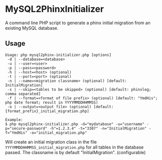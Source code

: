 # MySQL2PhinxInitializer
A command line PHP script to generate a phinx initial migration from an existing MySQL database.

## Usage
```
Usage: php mysql2phinx-initializer.php [options]
 -d | --database=<database>
 -u | --user=<user>
 -p | --pass=<password>
 -h | --host=<host> (optional)
 -t | --port=<port> (optional)
 -n | --name=<migration classname> (optional) [default: InitialMigration]
 -s | --skip=<tables to be skipped> (optional) [default: phinxlog; comma separated]
 -f | --format=<format of file prefix> (optional) [default: "YmdHis"; php date format; result in YYYYMMDDHHMMSS)
 -o | --output=<output file> (optional) [default: {format_prefix}_initial_migration.php]

Example:
$ php mysql2phinx-initializer.php -d="mydatabase" -u="username" -p="secure-password" -h"=1.2.3.4" -t="3307" -n="InitialMigration" -f="YmdHis" -o="initial_migration.php"

```

Will create an initial migration class in the file `YYYYMMDDHHMMSS_initial_migration.php` for all tables in the database passed. The classname is by default "InitialMigration". (configurable)
